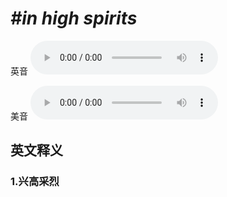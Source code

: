 # ***\#in high spirits*** 
英音
<audio src="./media/in high spirits1_AAC.aac" controls="controls"></audio>

美音
<audio src="./media/in high spirits2_AAC.aac" controls="controls"></audio>



  

英文释义
---
### 1.**兴高采烈**  


